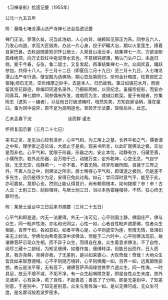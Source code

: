 
《习禅录影》拾遗记要（1955年）

公元一九五五年

附：基隆七堵龙潭山法严寺禅七法会拾遗记要

禅门正法，寥落久矣，况当此浩劫，人心向背，端赖知见邪正为系。同参五六人，乃发心向道，求觅大匠锻炼，办此一片心身，投于炉鞴大冶，期以火里莲生，摸着自家巴鼻。去秋追随善知识怀公居士，入观音山凌云寺，结集禅七一次，方欲坐断孤峰绝顶，向万丈软红中拖泥带水去也。不意根钝德薄，略认门头户口，未返归桡。爰于今春，与张，鲁二居士，又复发起，再事结集禅七一次。众闻欢喜，踊跃参加，共得十八人。于三月十二日（即夏历二月十九日）至三月十九日，入七堵龙潭山法严寺行道。借宝殿为选佛场，期心空及第而归。奈何金针暗度，枉费郢匠之钳锤;顽石无灵，空负维摩之妙手。去是本人，归仍故我。事过如镜花水月，而欲留其空花踪迹，除编印同道名录外，乃摄影两帧，以资纪念。虽撮空捉影，而妄亦同真耳。禅七期中，同参偶有所发，或唱而为言，或缄口默契。爰于有偈者，抄集附志（遗失－－编者），以征他日打破漆桶时，哑然失笑，方知自家话柄，落在窠臼，事为同中说异，原不足为高明道也。至若开示法要，容俟后补。此志。

乙未孟春下浣 　　　　　　　　谈而群 谨志

怀师复函示要（三月二十七日）

来书之言，足见治心较有进步，心平气和，为工用上之基，长养平和之气，儒者谓之中和，理学家之造论诣，大抵止于是矣。观来书所言，以此旷观佛法之极，实似是而非也。心平气和，犹限于形器，形器之内，安止本位，动静有方，归藏至善，小儒所宗。若外此形器，会万物于己，动随万变，定外乾坤，心空无念，气自宁寂，无念无空，动静若一，一亦不着，不着无物。终非形器所囿，自拨于三界之外，不离人位之中，则佛法之所宗。居士稍得心平气和，即谓道之极则，仍是差不多先生，且仍是得少为足，安得已免此过哉。如云：学问深时意气平，能至于此，亦可嘉矣。意即心也，然则止能认得意识，尚有赖耶根本，如何拨楔？参！参！古人云：士别三日，刮目相待。与居士别三日，当以本色钳锤相待，不然，狂心终无歇时也。

附：某居士返台中三日后来书摘要（三月二十五日）

心平气和即是道，内无一法要得，外无一法可见，心平则国土静，佛国庄严，佛与众生，同一毗庐性海，亦名和光同尘，心性一如，心者自性毗庐遮那佛，性者众生相是，百界千如，各如其如，如者平等心是，心平则虚空为座，有情无情，皆演如来无上妙法。学佛勿向希奇高深中求佛法，但能于二六时中，心平则佛法现前，故诸佛菩萨示现众生相，而不异于众生，而得自在身。众生着意求佛法，不了自性，阅尽三藏十二部经，为知见缠缚，如蚕作茧，缠缚转深，但能日出而作，日入而息，我亦尧舜，尧舜亦我，了无差别，是以如来婆心，大叹奇哉！奇哉！大地众生皆具如来智慧德相。心不平则随万境转，心平则佛魔一如，百界一如，远离颠倒妄想。故云是法平等，无有高下，诸佛菩萨声闻缘觉修罗六道众生，同一性海，一时具足，故云不增不减，不垢不净，有一众生起嗔障贪爱，即是自性众生未度，故外见诸非，心有染净，若了自性，不起善恶；善恶了了分明，即是无差别中，了知差别意，于差别中，了知无差别意。众生与我性海一如，是以无佛可成，无众生可度，是名摩诃般若波罗密多。